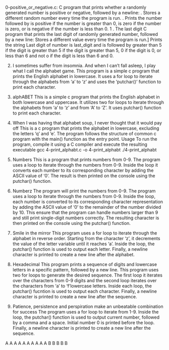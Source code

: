 0-positive_or_negative.c: 
C program that prints whether a randomly generated number is positive or negative, followed by a newline:
	. Stores a different random number every time the program is run.
	. Prints the number followed by is positive if the number is greater than 0, is zero if the number is zero, or is negative if the number is less than 0.
1 . The last digit
C program that prints the last digit of randomly generated number, followed by a new line:
Stores a different value every time the program is run.]
Prints the string Last digit of number is last_digit and is followed by greater than 5 if the digit is greater than 5 if the digit is greater than 5, 0 if the digit is 0, or less than 6 and not o if the digit is less than 6 and 0.

2. I sometimes suffer from insomnia. And when I can’t fall asleep, I play what I call the alphabet game.
This program is a simple c program that prints the English alphabet in lowercase. It uses a for loop to iterate through the alphabets from ‘a’ to ‘z’ and uses the ‘putchar()’ function to print each character.

3. alphABET
This is a simple c program that prints the English alphabet in both lowercase and uppercase. It utilizes two for loops to iterate through the alphabets from ‘a’ to ‘z’ and from ‘A’ to ‘Z’. It uses putchar() function to print each character.

4. When I was having that alphabet soup, I never thought that it would pay off
This is a c program that prints the alphabet in lowercase, excluding the letters ‘q’ and ‘e’. The program follows the structure of common c program with the main() function as the entry point.
Usage
To run the program, compile it using a C compiler and execute the resulting executable
	gcc 4-print_alphabt.c -o 4-print_alphabt
./4-print_alphabt

5. Numbers
This is a program that prints numbers from 0-9. The program uses a loop to iterate through the numbers from 0-9. Inside the loop it converts each number to its corresponding character by adding the ASCII value of ‘0’. The result is then printed on the console using the putchar() function.

6. Numberz
The program will print the numbers from 0-9. The program uses a loop to iterate through the numbers from 0-9. Inside the loop, each number is converted to its corresponding character representation by adding the ASCII value of ‘0’ to the remainder of the number divided by 10. This ensure that the program can handle numbers larger than 9 and still print single-digit numbers correctly.
The resulting character is then printed on the console using the putchar() function.

7. Smile in the mirror
This program uses a for loop to iterate through the alphabet in reverse order. Starting from the character ‘z’, it decrements the value of the letter variable until it reaches ‘a’. Inside the loop, the putchar() function is used to output each letter. Finally, a newline character is printed to create a new line after the alphabet.

8. Hexadecimal
This program prints a sequence of digits and lowercase letters in a specific pattern, followed by a new line.
This program uses two for loops to generate the desired sequence. The first loop it iterates over the characters from 0-9 digits and the second loop iterates over the characters from ‘a’ to ‘f’lowercase letters. Inside each loop, the putchar() fucntion is used to output each character. Finally, a newline character is printed to create a new line after the sequence.

9. Patience, persistence and perspiration make an unbeatable combination for success
The program uses a for loop to iterate from 1-9. Inside the loop, the putchar() function is used to output current number, followed by a comma and a space. Initial number 0 is printed before the loop. Finally, a newline character is printed to create a new line after the sequence.




A
A
A
A
A
A
A
A
A
A
B
B
B
B
B

